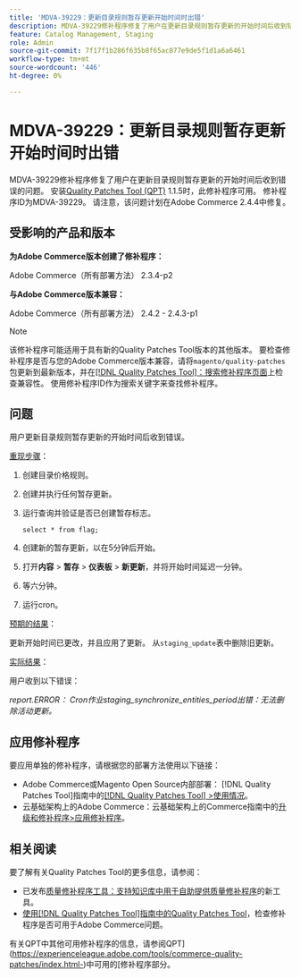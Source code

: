 ```yaml
---
title: 'MDVA-39229：更新目录规则暂存更新开始时间时出错'
description: MDVA-39229修补程序修复了用户在更新目录规则暂存更新的开始时间后收到错误的问题。 安装[Quality Patches Tool (QPT)](https://experienceleague.adobe.com/en/docs/commerce-knowledge-base/kb/announcements/commerce-announcements/magento-quality-patches-released-new-tool-to-self-serve-quality-patches) 1.1.5后，即可使用此修补程序。 修补程序ID为MDVA-39229。 请注意，该问题计划在Adobe Commerce 2.4.4中修复。
feature: Catalog Management, Staging
role: Admin
source-git-commit: 7f17f1b286f635b8f65ac877e9de5f1d1a6a6461
workflow-type: tm+mt
source-wordcount: '446'
ht-degree: 0%

---
```


# MDVA-39229：更新目录规则暂存更新开始时间时出错

MDVA-39229修补程序修复了用户在更新目录规则暂存更新的开始时间后收到错误的问题。 安装[Quality Patches Tool (QPT)](https://experienceleague.adobe.com/en/docs/commerce-knowledge-base/kb/announcements/commerce-announcements/magento-quality-patches-released-new-tool-to-self-serve-quality-patches) 1.1.5时，此修补程序可用。 修补程序ID为MDVA-39229。 请注意，该问题计划在Adobe Commerce 2.4.4中修复。

## 受影响的产品和版本

**为Adobe Commerce版本创建了修补程序：**

Adobe Commerce（所有部署方法） 2.3.4-p2

**与Adobe Commerce版本兼容：**

Adobe Commerce（所有部署方法） 2.4.2 - 2.4.3-p1

>[!NOTE]
>
>该修补程序可能适用于具有新的Quality Patches Tool版本的其他版本。 要检查修补程序是否与您的Adobe Commerce版本兼容，请将`magento/quality-patches`包更新到最新版本，并在[[!DNL Quality Patches Tool]：搜索修补程序页面](https://experienceleague.adobe.com/en/docs/commerce-knowledge-base/kb/announcements/commerce-announcements/magento-quality-patches-released-new-tool-to-self-serve-quality-patches)上检查兼容性。 使用修补程序ID作为搜索关键字来查找修补程序。

## 问题

用户更新目录规则暂存更新的开始时间后收到错误。

<u>重现步骤</u>：

1. 创建目录价格规则。
1. 创建并执行任何暂存更新。
1. 运行查询并验证是否已创建暂存标志。


   `select * from flag;`


1. 创建新的暂存更新，以在5分钟后开始。
1. 打开&#x200B;**内容** > **暂存** > **仪表板** > **新更新**，并将开始时间延迟一分钟。
1. 等六分钟。
1. 运行cron。

<u>预期的结果</u>：

更新开始时间已更改，并且应用了更新。 从`staging_update`表中删除旧更新。

<u>实际结果</u>：

用户收到以下错误：

*report.ERROR： Cron作业staging_synchronize_entities_period出错：无法删除活动更新。*

## 应用修补程序

要应用单独的修补程序，请根据您的部署方法使用以下链接：

* Adobe Commerce或Magento Open Source内部部署： [!DNL Quality Patches Tool]指南中的[[!DNL Quality Patches Tool] >使用情况](/help/tools/quality-patches-tool/usage.md)。
* 云基础架构上的Adobe Commerce：云基础架构上的Commerce指南中的[升级和修补程序>应用修补程序](https://experienceleague.adobe.com/docs/commerce-cloud-service/user-guide/develop/upgrade/apply-patches.html)。

## 相关阅读

要了解有关Quality Patches Tool的更多信息，请参阅：

* 已发布[质量修补程序工具：支持知识库中用于自助提供质量修补程序](https://experienceleague.adobe.com/en/docs/commerce-knowledge-base/kb/announcements/commerce-announcements/magento-quality-patches-released-new-tool-to-self-serve-quality-patches)的新工具。
* [使用[!DNL Quality Patches Tool]指南中的Quality Patches Tool](/help/tools/quality-patches-tool/patches-available-in-qpt/check-patch-for-magento-issue-with-magento-quality-patches.md)，检查修补程序是否可用于Adobe Commerce问题。

有关QPT中其他可用修补程序的信息，请参阅QPT](https://experienceleague.adobe.com/tools/commerce-quality-patches/index.html-)中可用的[修补程序部分。
